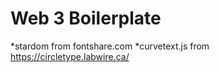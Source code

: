 # Web 3 Boilerplate

*stardom from fontshare.com
*curvetext.js from https://circletype.labwire.ca/


